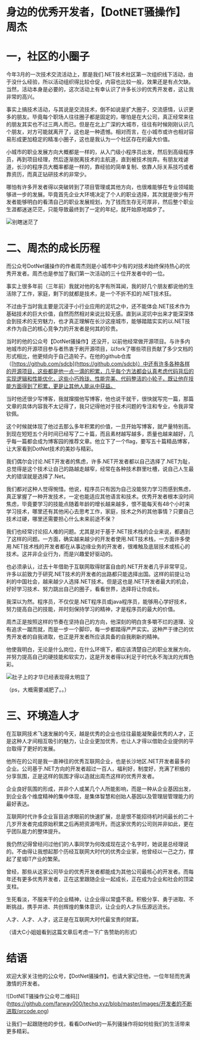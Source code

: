 # 身边的优秀开发者，【DotNET骚操作】周杰
# 一，社区的小圈子
今年3月的一次技术交流活动上，那是我们.NET技术社区第一次组织线下活动，由于没什么经验，所以活动组织得比较仓促，内容也比较一般，效果还是有点欠缺。当然，活动本身是必要的，这次活动上有幸认识了许多长沙的优秀开发者，这让我非常的高兴。

事实上搞技术活动，与其说是交流技术，倒不如说是扩大圈子，交流感情，认识更多的朋友。毕竟每个职场人往往圈子都是固定的，哪怕是在大公司，真正经常来往的朋友其实也不过三两人而已。但是在北上广深的大城市，往往有时候刚刚认识几个朋友，对方可能就离开了，这也是一种遗憾。相对而言，在小城市或许也相对容易形成更加稳定的精准小圈子，这也是我认为一个社区存在的最大价值。

小城市的职业发展方向大概都是一样的，从入门级小程序员出发，然后到高级程序员，再到项目经理，然后逐渐脱离技术的主航道，直到被技术抛弃。有朋友戏谑道，长沙的程序员大概率都是一样的，靠经验的简单复制、依靠人际关系技巧或者靠资历，而真正钻研技术的非常少。

哪怕有许多开发者得以突破转到了项目管理或其他方向，也很难能够在专业领域能够进一步的发展。毕竟首先企业大环境决定了个人的职业选择，其次就是很少有开发者能够明白的看清自己的职业发展规划，为了钱而生存无可厚非，然后整个职业生涯都迷迷茫茫，只能导致最终到了一定的年纪，就开始原地踏步了。

![别瞎迷茫了](https://github.com/farway000/techq.xyz/blob/master/images/开发者的不断进取/image.png)

# 二、周杰的成长历程
而公众号DotNet骚操作的作者周杰则是小城市中少有的对技术始终保持热心的优秀开发者。周杰也是参加了我们第一次活动的三十位开发者中的一位。

事实上很多年前（三年前）我就对他的名字有所耳闻，我的好几个朋友都说他的生活除了工作，家庭，剩下的就都是技术，是一个不折不扣的.NET技术狂。

不过由于当时我主要是沉浸于小行业应用的泥坑之中，还不能体会.NET技术作为基础技术的巨大价值，自然而然相对来说比较无感。直到从泥坑中出来才能深深体会到技术的无穷魅力，也才真正理解在长沙这座城市，能够踏踏实实的以.NET技术作为自己的核心竞争力的开发者是何其的珍贵。

当时的他的公众号【DotNet骚操作】还没开，以前他经常做开源项目。与许多内地城市的开源项目参与者热衷于刷开源项目，以fork了哪些项目贡献了多少文档的形式相比，他更倾向于自己造轮子。在他的github仓库（[https://github.com/sdcb](https://github.com/sdcb)）中还有许多各种各样的开源项目，这些都是他一点一滴的积累，几乎每个方法都会认真考虑代码背后的实现逻辑和性能优化，这些小巧玲珑、性能完美、代码整洁的小轮子，既让他在技能方面得到了积累，更是让其他人能从中获益。

当时他还很少写博客，我就撺掇他写博客，他也说干就干，很快就写完一篇，那篇文章的具体内容我不太记得了，我只记得他对于技术问题的专注和专业，令我非常钦佩。

这个时候就体现了他过去那么多年积累的价值，一旦开始写博客，就产量特别高。到现在短短五个月时间已经写了二十篇，而且素材越写越多，质量也越来越好，几乎每一篇都会成为博客园的推荐文章。他立下了一个flag，要写五十篇精品博客，让大家看到DotNet技术的美妙与精彩。

我们偶尔会讨论.NET开发者的焦虑，许多.NET开发者都以自己选择了.NET为耻，总觉得是这个技术让自己的路越走越窄，经常在各种技术群里吐槽，说自己人生最大的错误就是选择了.Net。

我们都对这种人觉得惋惜。他说，程序员只有因为自己没能努力学习而感到焦虑，真正掌握了一种开发技术，一定也能适应其他语言和技术。优秀开发者根本没时间焦虑，毕竟要学习的技能点随着年龄的增长越来越多，恨不能每天有48个小时来学习技术，哪里还有其他闲心去思考工作，家庭，技术之外的其他事情？只要自己技术过硬，哪里还需要担心什么未来前途不保？

我们也经常讨论招人难的问题。尤其是对于基于.NET技术栈的企业来说，都遇到了这样的问题。一方面，确实越来越少的开发者使用.NET技术栈，一方面许多使用.NET技术栈的开发者都在从事边缘业务的开发者，很难触及底层技术或核心的技术。这并非企业行为，而是兴趣爱好驱动的。

也必须承认，过去十年借助于互联网取得财富自由的.NET开发者几乎非常罕见，许多以前致力于研究.NET技术的开发者的出路都只能选择出国。这样的前提让功利的中国社会，越来越少人选择.NET技术。但是这也是.NET开发者最大的机会，好好学习技术、努力跳出自己的圈子，看看世界，选择将让你成长。

我深以为然。程序员，不仅仅是.NET程序员或java程序员，能够用心学好技术，努力提高自己的技能，并时刻保持学习的精神，才是程序员的最大的价值。

周杰正是按照这样的节奏在坚持自己的方向，他深刻的明白贪多嚼不烂的道理、没有追求一蹴而就，而是一步一个脚印，每一步都踏得严严实实。这种严于律己的优秀开发者的自我进取，也正是开发者所应该具备的自我刷新的精神。

他使我明白，无论是什么岗位，在什么环境下，都应该清楚自己的职业发展方向，并努力提高自己的硬技能和软实力，这是开发者得以利足于时代永不淘汰的光辉色彩。

![肚子上的才华已经表现得太明显了](https://github.com/farway000/techq.xyz/blob/master/images/开发者的不断进取/person.png)

（ps，大概需要减肥了。。）

# 三、环境造人才
在互联网技术飞速发展的今天，越是优秀的企业也往往最能凝聚最优秀的人才，正是这种人才间相互吸引的魅力，让企业更加优秀，也让人才得以借助企业提供的平台取得了更好的发展。

他所在的公司是我一直神往的优秀互联网企业，也是长沙地区.NET开发者最多的企业。公司基于.NET方向的开发者超过一百人，福利好，制度好，充满了积极的分享氛围，正是这样的氛围才得以造就出周杰这样的优秀开发者。

企业良好氛围的形成，并非个人或某几个人所能影响，而是一种从企业基因出发，到企业各个维度精神的集中体现，是集体智慧和创始人基因以及管理层管理能力的最好表达。

互联网时代许多企业盲目追求眼前的快速扩展，总是恨不能招待机时间最长的二十几岁开发者完成原始积累之后再把资源甩开。而这家优秀的公司则并非如此，更在乎团队能力的整体提升。

我仍然记得曾经问过他们的人事同学为何改成现在这个名字时，她说是总经理说的。不由得让我想起那个历经互联网大时代的优秀企业家，他曾经以一己之力，撑起了星城IT产业的繁荣。

曾经，那些从这家公司毕业的优秀开发者都能成为其他公司最核心的开发者。而每年还有更多优秀开发者，正在这里跟随企业一起成长，正在成为企业和社会的顶梁支柱。

生死看淡，不服来干的企业精神，让企业得以常盛不衰。积极分享、勇于进取、不断挑战，携手并进、共创辉煌的集体意识，让企业的人才队伍源远流长。

人才、人才、人才，这正是在互联网大时代最宝贵的财富。

（请大C小姐姐看到这篇文章后考虑一下广告赞助的形式）

# 结语
欢迎大家关注他的公众号，【DotNet骚操作】。也请大家记住他，一位年轻而充满激情的开发者。

![DotNET骚操作公众号二维码]](https://github.com/farway000/techq.xyz/blob/master/images/开发者的不断进取/qrcode.png)

让我们一起跟随他的步伐，看看DotNet的一系列骚操作将如何给我们的生活带来更多精彩。


